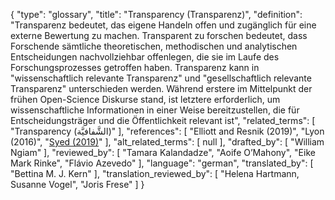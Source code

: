 {
    "type": "glossary",
    "title": "Transparency (Transparenz)",
    "definition": "Transparenz bedeutet, das eigene Handeln offen und zugänglich für eine externe Bewertung zu machen. Transparent zu forschen bedeutet, dass Forschende sämtliche theoretischen, methodischen und analytischen Entscheidungen nachvollziehbar offenlegen, die sie im Laufe des Forschungsprozesses getroffen haben. Transparenz kann in \"wissenschaftlich relevante Transparenz\" und \"gesellschaftlich relevante Transparenz\" unterschieden werden. Während erstere im Mittelpunkt der frühen Open-Science Diskurse stand, ist letztere erforderlich, um wissenschaftliche Informationen in einer Weise bereitzustellen, die für Entscheidungsträger und die Öffentlichkeit relevant ist",
    "related_terms": [
        "Transparency (الشَّفافيَّة)"
    ],
    "references": [
        "Elliott and Resnik (2019)",
        "Lyon (2016)",
        "[Syed (2019)](https://psyarxiv.com/cteyb/)"
    ],
    "alt_related_terms": [
        null
    ],
    "drafted_by": [
        "William Ngiam"
    ],
    "reviewed_by": [
        "Tamara Kalandadze",
        "Aoife O’Mahony",
        "Eike Mark Rinke",
        "Flávio Azevedo"
    ],
    "language": "german",
    "translated_by": [
        "Bettina M. J. Kern"
    ],
    "translation_reviewed_by": [
        "Helena Hartmann, Susanne Vogel",
        "Joris Frese"
    ]
}